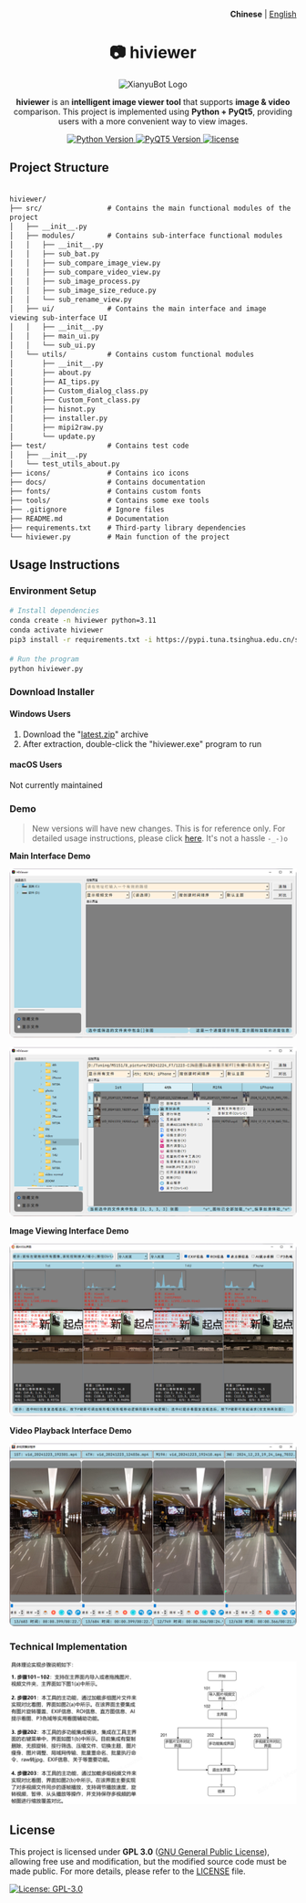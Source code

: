 <p align="right">
   <strong>Chinese</strong> | <a href="./README.en.md">English</a>
</p>

<div align="center">

# 📷 hiviewer

<img src="./resource/icons/viewer_3.ico" alt="XianyuBot Logo" width="180">

**hiviewer** is an **intelligent image viewer tool** that supports **image & video** comparison. This project is implemented using **Python + PyQt5**, providing users with a more convenient way to view images.

<p align="center">
  <a href="https://www.python.org/">
    <img src="https://img.shields.io/badge/Python-3.11%2B-blue" alt="Python Version">
  </a>
  <a href="https://platform.openai.com/">
    <img src="https://img.shields.io/badge/PyQT5-5.15%2B-FF6F61" alt="PyQT5 Version">
  </a>
  <a href="https://raw.githubusercontent.com/yourusername/xianyubot/main/LICENSE">
    <img src="https://img.shields.io/badge/license-GPL 3.0-brightgreen" alt="license">
  </a>
</p>

</div>

## Project Structure

```

hiviewer/
├── src/                # Contains the main functional modules of the project
│   ├── __init__.py
│   ├── modules/        # Contains sub-interface functional modules
│   │   ├── __init__.py
│   │   ├── sub_bat.py
│   │   ├── sub_compare_image_view.py
│   │   ├── sub_compare_video_view.py
│   │   ├── sub_image_process.py
│   │   ├── sub_image_size_reduce.py
│   │   └── sub_rename_view.py
│   ├── ui/             # Contains the main interface and image viewing sub-interface UI
│   │   ├── __init__.py
│   │   ├── main_ui.py
│   │   └── sub_ui.py
│   └── utils/          # Contains custom functional modules
│       ├── __init__.py
│       ├── about.py
│       ├── AI_tips.py
│       ├── Custom_dialog_class.py
│       ├── Custom_Font_class.py
│       ├── hisnot.py
│       ├── installer.py
│       ├── mipi2raw.py
│       └── update.py
├── test/               # Contains test code
│   ├── __init__.py
│   └── test_utils_about.py
├── icons/              # Contains ico icons
├── docs/               # Contains documentation
├── fonts/              # Contains custom fonts
├── tools/              # Contains some exe tools
├── .gitignore          # Ignore files
├── README.md           # Documentation
├── requirements.txt    # Third-party library dependencies
└── hiviewer.py         # Main function of the project

```

## Usage Instructions

### Environment Setup

```bash
# Install dependencies
conda create -n hiviewer python=3.11
conda activate hiviewer
pip3 install -r requirements.txt -i https://pypi.tuna.tsinghua.edu.cn/simple

# Run the program
python hiviewer.py
```

### Download Installer

#### Windows Users

1. Download the "[latest.zip](https://github.com/diamond-cz/Hiviewer_releases/releases/)" archive
2. After extraction, double-click the "hiviewer.exe" program to run

#### macOS Users

Not currently maintained

### Demo

> New versions will have new changes. This is for reference only. For detailed usage instructions, please click [here](https://github.com/diamond-cz/hiviewer_releases). It's not a hassle `-_-)o`

**Main Interface Demo**

![Alt text](resource/images/Image_mainwindow.png)

![Alt text](resource/images/Image_mainwindow1.png)

**Image Viewing Interface Demo**

![Alt text](resource/images/Image_subwindow_pic.png)

**Video Playback Interface Demo**

![Alt text](resource/images/Image_video.png)

### Technical Implementation

![Alt text](resource/images/Image_pic.png)

## License

This project is licensed under **GPL 3.0** ([GNU General Public License](https://jxself.org/translations/gpl-3.zh.shtml)), allowing free use and modification, but the modified source code must be made public.
For more details, please refer to the [LICENSE](LICENSE) file.

[![License: GPL-3.0](https://img.shields.io/badge/License-GPL%203.0-blue.svg)](https://jxself.org/translations/gpl-3.zh.shtml)
